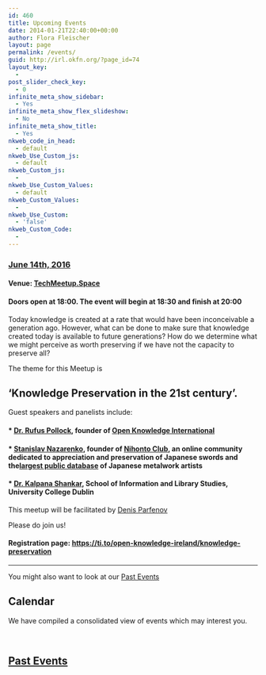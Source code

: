 ```yaml
---
id: 460
title: Upcoming Events
date: 2014-01-21T22:40:00+00:00
author: Flora Fleischer
layout: page
permalink: /events/
guid: http://irl.okfn.org/?page_id=74
layout_key:
  - 
post_slider_check_key:
  - 0
infinite_meta_show_sidebar:
  - Yes
infinite_meta_show_flex_slideshow:
  - No
infinite_meta_show_title:
  - Yes
nkweb_code_in_head:
  - default
nkweb_Use_Custom_js:
  - default
nkweb_Custom_js:
  - 
nkweb_Use_Custom_Values:
  - default
nkweb_Custom_Values:
  - 
nkweb_Use_Custom:
  - 'false'
nkweb_Custom_Code:
  - 
---
```

### [June 14th, 2016](https://ti.to/open-knowledge-ireland/knowledge-preservation.ics)

#### Venue: [TechMeetup.Space](http://techmeetup.space/)

#### Doors open at 18:00. The event will begin at 18:30 and finish at 20:00

Today knowledge is created at a rate that would have been inconceivable a generation ago. However, what can be done to make sure that knowledge created today is available to future generations? How do we determine what we might perceive as worth preserving if we have not the capacity to preserve all?

The theme for this Meetup is

## &#8216;Knowledge Preservation in the 21st century&#8217;.

Guest speakers and panelists include:

#### * **[Dr. Rufus Pollock](https://twitter.com/Rufus%20Pollock)**, founder of [Open Knowledge International](https://okfn.org/)

#### * **[Stanislav Nazarenko](https://twitter.com/kazarena)**, founder of [Nihonto Club](http://nihontoclub.com/), an online community dedicated to appreciation and preservation of Japanese swords and the[largest public database](http://nihontoclub.com/swards/) of Japanese metalwork artists

#### * **[Dr. Kalpana Shankar](https://ti.to/open-knowledge-ireland/www.linkedin.com/in/kalpana-shankar)**, School of Information and Library Studies, University College Dublin

This meetup will be facilitated by [Denis Parfenov](https://keybase.io/prfnv/)

Please do join us!

#### Registration page: <https://ti.to/open-knowledge-ireland/knowledge-preservation>

* * *

You might also want to look at our [Past Events](/topics/events/)

## Calendar

We have compiled a consolidated view of events which may interest you.



&nbsp;

## [Past Events](/topics/events/)
